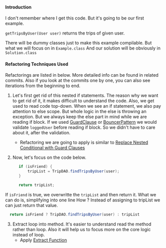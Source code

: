 #### Introduction
I don't remember where I get this code. But it's going to be our first example.

```getTripsByUser(User user)``` returns the trips of given user.

There will be dummy classes just to make this example compilable. But what we will focus on in ```Example.class```
And our solution will be obviously in ```Solution.class```


#### Refactoring Techniques Used

Refactorings are listed in below. More detailed info can be found in related commits. Also if you look at the commits
one by one, you can also see iterations from the beginning to end. 

1. Let's first get rid of this nested if statements. The reason why we want to get rid of it, it makes difficult to 
   understand the code. Also, we get used to read code top-down. When we see an if statement, we also pay attention to
   else scope. But whole logic in the else is throwing an exception. But we always keep the else part in mind while we are
   reading if block. If we used [GuardClause](https://wiki.c2.com/?GuardClause) or [BouncerPattern](https://wiki.c2.com/?BouncerPattern) 
   we would validate ```loggedUser``` before reading if block. So we didn't have to care about it, after the validation.
   - Refactoring we are going to apply is similar to [Replace Nested Conditional with Guard Clauses](https://refactoring.com/catalog/replaceNestedConditionalWithGuardClauses.html)

2. Now, let's focus on the code below. 
  ````java
        if (isFriend) {
            tripList = TripDAO.findTripsByUser(user);
        }

        return tripList;
  ````   
  If ```isFriend``` is true, we overwritte the ````tripList```` and then return it. What we can do is, simplifying into one line
  How ? Instead of assigning to tripList we can just return that value.
  ````java
    return isFriend ? TripDAO.findTripsByUser(user) : tripList
  ```` 

3. Extract loop into method. It's easier to understand read the method rather than loop. Also it will help us to focus 
   more on the core logic instead of loop. 
   - Apply [Extract Function](https://refactoring.com/catalog/extractFunction.html) 
